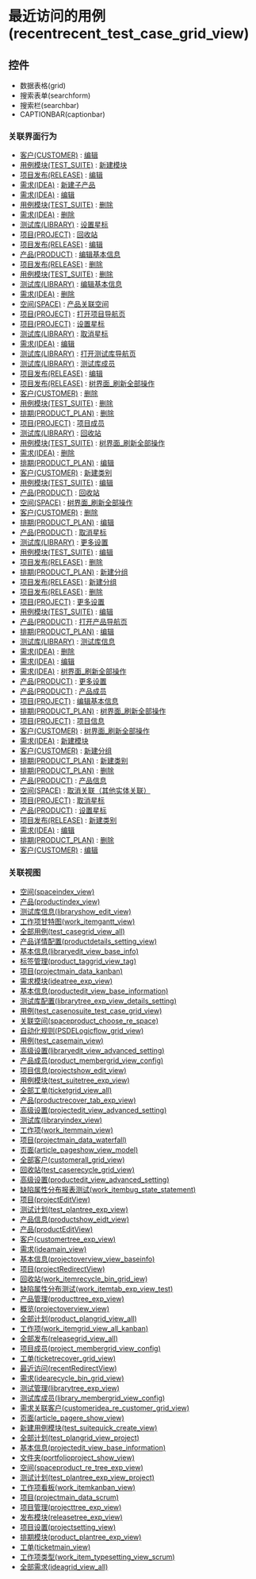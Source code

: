 # 最近访问的用例(recentrecent_test_case_grid_view)  <!-- {docsify-ignore-all} -->




<el-skeleton style="width:60%">
	<template #template>
		<div style="padding-bottom: 5px;">
			<div style="height:40px;display: flex;align-items: center;justify-content: space-between;">
				<el-tooltip content="页面标题">
					<el-skeleton-item variant="text" style="height:40px;"></el-skeleton-item>
				</el-tooltip>
				<el-tooltip content="搜索栏">
				    <el-skeleton-item variant="text" style="margin-left: 10px;height:40px;width:300px;"></el-skeleton-item>
				</el-tooltip>
				<el-skeleton style="width:250px;">
					<template #template>
						<el-tooltip content="工具栏">
							<div style="display: flex;align-items: center;justify-content:end">
								<el-skeleton-item variant="text" style="margin-left: 10px;height:40px;width:80px"></el-skeleton-item>
								<el-skeleton-item variant="text" style="margin-left: 10px;height:40px;width:80px"></el-skeleton-item>
								<el-skeleton-item variant="text" style="margin-left: 10px;height:40px;width:80px"></el-skeleton-item>
							</div>
						</el-tooltip>
					</template>
				</el-skeleton>
			</div>
		</div>
		<el-tooltip content="数据表格">
			<el-skeleton-item variant="p" style="height:300px"></el-skeleton-item>
		</el-tooltip>
	</template>
</el-skeleton>


## 控件
  * 数据表格(grid)
  * 搜索表单(searchform)
  * 搜索栏(searchbar)
  * CAPTIONBAR(captionbar)


### 关联界面行为
  * [客户(CUSTOMER)](module/ProdMgmt/Customer) : [编辑](module/ProdMgmt/Customer#界面行为)
  * [用例模块(TEST_SUITE)](module/TestMgmt/Test_suite) : [新建模块](module/TestMgmt/Test_suite#界面行为)
  * [项目发布(RELEASE)](module/ProjMgmt/Release) : [编辑](module/ProjMgmt/Release#界面行为)
  * [需求(IDEA)](module/ProdMgmt/Idea) : [新建子产品](module/ProdMgmt/Idea#界面行为)
  * [需求(IDEA)](module/ProdMgmt/Idea) : [编辑](module/ProdMgmt/Idea#界面行为)
  * [用例模块(TEST_SUITE)](module/TestMgmt/Test_suite) : [删除](module/TestMgmt/Test_suite#界面行为)
  * [需求(IDEA)](module/ProdMgmt/Idea) : [删除](module/ProdMgmt/Idea#界面行为)
  * [测试库(LIBRARY)](module/TestMgmt/Library) : [设置星标](module/TestMgmt/Library#界面行为)
  * [项目(PROJECT)](module/ProjMgmt/Project) : [回收站](module/ProjMgmt/Project#界面行为)
  * [项目发布(RELEASE)](module/ProjMgmt/Release) : [编辑](module/ProjMgmt/Release#界面行为)
  * [产品(PRODUCT)](module/ProdMgmt/Product) : [编辑基本信息](module/ProdMgmt/Product#界面行为)
  * [项目发布(RELEASE)](module/ProjMgmt/Release) : [删除](module/ProjMgmt/Release#界面行为)
  * [用例模块(TEST_SUITE)](module/TestMgmt/Test_suite) : [删除](module/TestMgmt/Test_suite#界面行为)
  * [测试库(LIBRARY)](module/TestMgmt/Library) : [编辑基本信息](module/TestMgmt/Library#界面行为)
  * [需求(IDEA)](module/ProdMgmt/Idea) : [删除](module/ProdMgmt/Idea#界面行为)
  * [空间(SPACE)](module/Wiki/Space) : [产品关联空间](module/Wiki/Space#界面行为)
  * [项目(PROJECT)](module/ProjMgmt/Project) : [打开项目导航页](module/ProjMgmt/Project#界面行为)
  * [项目(PROJECT)](module/ProjMgmt/Project) : [设置星标](module/ProjMgmt/Project#界面行为)
  * [测试库(LIBRARY)](module/TestMgmt/Library) : [取消星标](module/TestMgmt/Library#界面行为)
  * [需求(IDEA)](module/ProdMgmt/Idea) : [编辑](module/ProdMgmt/Idea#界面行为)
  * [测试库(LIBRARY)](module/TestMgmt/Library) : [打开测试库导航页](module/TestMgmt/Library#界面行为)
  * [测试库(LIBRARY)](module/TestMgmt/Library) : [测试库成员](module/TestMgmt/Library#界面行为)
  * [项目发布(RELEASE)](module/ProjMgmt/Release) : [编辑](module/ProjMgmt/Release#界面行为)
  * [项目发布(RELEASE)](module/ProjMgmt/Release) : [树界面_刷新全部操作](module/ProjMgmt/Release#界面行为)
  * [客户(CUSTOMER)](module/ProdMgmt/Customer) : [删除](module/ProdMgmt/Customer#界面行为)
  * [用例模块(TEST_SUITE)](module/TestMgmt/Test_suite) : [删除](module/TestMgmt/Test_suite#界面行为)
  * [排期(PRODUCT_PLAN)](module/ProdMgmt/Product_plan) : [删除](module/ProdMgmt/Product_plan#界面行为)
  * [项目(PROJECT)](module/ProjMgmt/Project) : [项目成员](module/ProjMgmt/Project#界面行为)
  * [测试库(LIBRARY)](module/TestMgmt/Library) : [回收站](module/TestMgmt/Library#界面行为)
  * [用例模块(TEST_SUITE)](module/TestMgmt/Test_suite) : [树界面_刷新全部操作](module/TestMgmt/Test_suite#界面行为)
  * [需求(IDEA)](module/ProdMgmt/Idea) : [删除](module/ProdMgmt/Idea#界面行为)
  * [排期(PRODUCT_PLAN)](module/ProdMgmt/Product_plan) : [编辑](module/ProdMgmt/Product_plan#界面行为)
  * [客户(CUSTOMER)](module/ProdMgmt/Customer) : [新建类别](module/ProdMgmt/Customer#界面行为)
  * [用例模块(TEST_SUITE)](module/TestMgmt/Test_suite) : [编辑](module/TestMgmt/Test_suite#界面行为)
  * [产品(PRODUCT)](module/ProdMgmt/Product) : [回收站](module/ProdMgmt/Product#界面行为)
  * [空间(SPACE)](module/Wiki/Space) : [树界面_刷新全部操作](module/Wiki/Space#界面行为)
  * [客户(CUSTOMER)](module/ProdMgmt/Customer) : [删除](module/ProdMgmt/Customer#界面行为)
  * [排期(PRODUCT_PLAN)](module/ProdMgmt/Product_plan) : [编辑](module/ProdMgmt/Product_plan#界面行为)
  * [产品(PRODUCT)](module/ProdMgmt/Product) : [取消星标](module/ProdMgmt/Product#界面行为)
  * [测试库(LIBRARY)](module/TestMgmt/Library) : [更多设置](module/TestMgmt/Library#界面行为)
  * [用例模块(TEST_SUITE)](module/TestMgmt/Test_suite) : [编辑](module/TestMgmt/Test_suite#界面行为)
  * [项目发布(RELEASE)](module/ProjMgmt/Release) : [删除](module/ProjMgmt/Release#界面行为)
  * [排期(PRODUCT_PLAN)](module/ProdMgmt/Product_plan) : [新建分组](module/ProdMgmt/Product_plan#界面行为)
  * [项目发布(RELEASE)](module/ProjMgmt/Release) : [新建分组](module/ProjMgmt/Release#界面行为)
  * [项目发布(RELEASE)](module/ProjMgmt/Release) : [删除](module/ProjMgmt/Release#界面行为)
  * [项目(PROJECT)](module/ProjMgmt/Project) : [更多设置](module/ProjMgmt/Project#界面行为)
  * [用例模块(TEST_SUITE)](module/TestMgmt/Test_suite) : [编辑](module/TestMgmt/Test_suite#界面行为)
  * [产品(PRODUCT)](module/ProdMgmt/Product) : [打开产品导航页](module/ProdMgmt/Product#界面行为)
  * [排期(PRODUCT_PLAN)](module/ProdMgmt/Product_plan) : [编辑](module/ProdMgmt/Product_plan#界面行为)
  * [测试库(LIBRARY)](module/TestMgmt/Library) : [测试库信息](module/TestMgmt/Library#界面行为)
  * [需求(IDEA)](module/ProdMgmt/Idea) : [删除](module/ProdMgmt/Idea#界面行为)
  * [需求(IDEA)](module/ProdMgmt/Idea) : [编辑](module/ProdMgmt/Idea#界面行为)
  * [需求(IDEA)](module/ProdMgmt/Idea) : [树界面_刷新全部操作](module/ProdMgmt/Idea#界面行为)
  * [产品(PRODUCT)](module/ProdMgmt/Product) : [更多设置](module/ProdMgmt/Product#界面行为)
  * [产品(PRODUCT)](module/ProdMgmt/Product) : [产品成员](module/ProdMgmt/Product#界面行为)
  * [项目(PROJECT)](module/ProjMgmt/Project) : [编辑基本信息](module/ProjMgmt/Project#界面行为)
  * [排期(PRODUCT_PLAN)](module/ProdMgmt/Product_plan) : [树界面_刷新全部操作](module/ProdMgmt/Product_plan#界面行为)
  * [项目(PROJECT)](module/ProjMgmt/Project) : [项目信息](module/ProjMgmt/Project#界面行为)
  * [客户(CUSTOMER)](module/ProdMgmt/Customer) : [树界面_刷新全部操作](module/ProdMgmt/Customer#界面行为)
  * [需求(IDEA)](module/ProdMgmt/Idea) : [新建模块](module/ProdMgmt/Idea#界面行为)
  * [客户(CUSTOMER)](module/ProdMgmt/Customer) : [新建分组](module/ProdMgmt/Customer#界面行为)
  * [排期(PRODUCT_PLAN)](module/ProdMgmt/Product_plan) : [新建类别](module/ProdMgmt/Product_plan#界面行为)
  * [排期(PRODUCT_PLAN)](module/ProdMgmt/Product_plan) : [删除](module/ProdMgmt/Product_plan#界面行为)
  * [产品(PRODUCT)](module/ProdMgmt/Product) : [产品信息](module/ProdMgmt/Product#界面行为)
  * [空间(SPACE)](module/Wiki/Space) : [取消关联（其他实体关联）](module/Wiki/Space#界面行为)
  * [项目(PROJECT)](module/ProjMgmt/Project) : [取消星标](module/ProjMgmt/Project#界面行为)
  * [产品(PRODUCT)](module/ProdMgmt/Product) : [设置星标](module/ProdMgmt/Product#界面行为)
  * [项目发布(RELEASE)](module/ProjMgmt/Release) : [新建类别](module/ProjMgmt/Release#界面行为)
  * [需求(IDEA)](module/ProdMgmt/Idea) : [编辑](module/ProdMgmt/Idea#界面行为)
  * [排期(PRODUCT_PLAN)](module/ProdMgmt/Product_plan) : [删除](module/ProdMgmt/Product_plan#界面行为)
  * [客户(CUSTOMER)](module/ProdMgmt/Customer) : [编辑](module/ProdMgmt/Customer#界面行为)

### 关联视图
  * [空间(spaceindex_view)](app/view/spaceindex_view)
  * [产品(productindex_view)](app/view/productindex_view)
  * [测试库信息(libraryshow_edit_view)](app/view/libraryshow_edit_view)
  * [工作项甘特图(work_itemgantt_view)](app/view/work_itemgantt_view)
  * [全部用例(test_casegrid_view_all)](app/view/test_casegrid_view_all)
  * [产品详情配置(productdetails_setting_view)](app/view/productdetails_setting_view)
  * [基本信息(libraryedit_view_base_info)](app/view/libraryedit_view_base_info)
  * [标签管理(product_taggrid_view_tag)](app/view/product_taggrid_view_tag)
  * [项目(projectmain_data_kanban)](app/view/projectmain_data_kanban)
  * [需求模块(ideatree_exp_view)](app/view/ideatree_exp_view)
  * [基本信息(productedit_view_base_information)](app/view/productedit_view_base_information)
  * [测试库配置(librarytree_exp_view_details_setting)](app/view/librarytree_exp_view_details_setting)
  * [用例(test_casenosuite_test_case_grid_view)](app/view/test_casenosuite_test_case_grid_view)
  * [关联空间(spaceproduct_choose_re_space)](app/view/spaceproduct_choose_re_space)
  * [自动化规则(PSDELogicflow_grid_view)](app/view/PSDELogicflow_grid_view)
  * [用例(test_casemain_view)](app/view/test_casemain_view)
  * [高级设置(libraryedit_view_advanced_setting)](app/view/libraryedit_view_advanced_setting)
  * [产品成员(product_membergrid_view_config)](app/view/product_membergrid_view_config)
  * [项目信息(projectshow_edit_view)](app/view/projectshow_edit_view)
  * [用例模块(test_suitetree_exp_view)](app/view/test_suitetree_exp_view)
  * [全部工单(ticketgrid_view_all)](app/view/ticketgrid_view_all)
  * [产品(productrecover_tab_exp_view)](app/view/productrecover_tab_exp_view)
  * [高级设置(projectedit_view_advanced_setting)](app/view/projectedit_view_advanced_setting)
  * [测试库(libraryindex_view)](app/view/libraryindex_view)
  * [工作项(work_itemmain_view)](app/view/work_itemmain_view)
  * [项目(projectmain_data_waterfall)](app/view/projectmain_data_waterfall)
  * [页面(article_pageshow_view_model)](app/view/article_pageshow_view_model)
  * [全部客户(customerall_grid_view)](app/view/customerall_grid_view)
  * [回收站(test_caserecycle_grid_view)](app/view/test_caserecycle_grid_view)
  * [高级设置(productedit_view_advanced_setting)](app/view/productedit_view_advanced_setting)
  * [缺陷属性分布报表测试(work_itembug_state_statement)](app/view/work_itembug_state_statement)
  * [项目(projectEditView)](app/view/projectEditView)
  * [测试计划(test_plantree_exp_view)](app/view/test_plantree_exp_view)
  * [产品信息(productshow_eidt_view)](app/view/productshow_eidt_view)
  * [产品(productEditView)](app/view/productEditView)
  * [客户(customertree_exp_view)](app/view/customertree_exp_view)
  * [需求(ideamain_view)](app/view/ideamain_view)
  * [基本信息(projectoverview_view_baseinfo)](app/view/projectoverview_view_baseinfo)
  * [项目(projectRedirectView)](app/view/projectRedirectView)
  * [回收站(work_itemrecycle_bin_grid_iew)](app/view/work_itemrecycle_bin_grid_iew)
  * [缺陷属性分布测试(work_itemtab_exp_view_test)](app/view/work_itemtab_exp_view_test)
  * [产品管理(producttree_exp_view)](app/view/producttree_exp_view)
  * [概览(projectoverview_view)](app/view/projectoverview_view)
  * [全部计划(product_plangrid_view_all)](app/view/product_plangrid_view_all)
  * [工作项(work_itemgrid_view_all_kanban)](app/view/work_itemgrid_view_all_kanban)
  * [全部发布(releasegrid_view_all)](app/view/releasegrid_view_all)
  * [项目成员(project_membergrid_view_config)](app/view/project_membergrid_view_config)
  * [工单(ticketrecover_grid_view)](app/view/ticketrecover_grid_view)
  * [最近访问(recentRedirectView)](app/view/recentRedirectView)
  * [需求(idearecycle_bin_grid_view)](app/view/idearecycle_bin_grid_view)
  * [测试管理(librarytree_exp_view)](app/view/librarytree_exp_view)
  * [测试库成员(library_membergrid_view_config)](app/view/library_membergrid_view_config)
  * [需求关联客户(customeridea_re_customer_grid_view)](app/view/customeridea_re_customer_grid_view)
  * [页面(article_pagere_show_view)](app/view/article_pagere_show_view)
  * [新建用例模块(test_suitequick_create_view)](app/view/test_suitequick_create_view)
  * [全部计划(test_plangrid_view_project)](app/view/test_plangrid_view_project)
  * [基本信息(projectedit_view_base_information)](app/view/projectedit_view_base_information)
  * [文件夹(portfolioproject_show_view)](app/view/portfolioproject_show_view)
  * [空间(spaceproduct_re_tree_exp_view)](app/view/spaceproduct_re_tree_exp_view)
  * [测试计划(test_plantree_exp_view_project)](app/view/test_plantree_exp_view_project)
  * [工作项看板(work_itemkanban_view)](app/view/work_itemkanban_view)
  * [项目(projectmain_data_scrum)](app/view/projectmain_data_scrum)
  * [项目管理(projecttree_exp_view)](app/view/projecttree_exp_view)
  * [发布模块(releasetree_exp_view)](app/view/releasetree_exp_view)
  * [项目设置(projectsetting_view)](app/view/projectsetting_view)
  * [排期模块(product_plantree_exp_view)](app/view/product_plantree_exp_view)
  * [工单(ticketmain_view)](app/view/ticketmain_view)
  * [工作项类型(work_item_typesetting_view_scrum)](app/view/work_item_typesetting_view_scrum)
  * [全部需求(ideagrid_view_all)](app/view/ideagrid_view_all)

<script>
 const { createApp } = Vue
  createApp({
    data() {
      return {
        message: '!'
      }
    }
  }).use(ElementPlus).mount('#app')
</script>